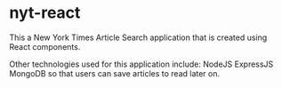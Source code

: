 # nyt-react

This a New York Times Article Search application that is created using React components. 

Other technologies used for this application include:
NodeJS
ExpressJS 
MongoDB
so that users can save articles to read later on. 

